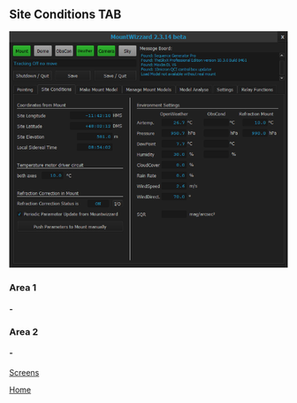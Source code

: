 ## Site Conditions TAB

<img src="../pics/tab_siteconditions.png"/>

### Area 1

#### -

### Area 2

#### -

[Screens](11start00.md)

[Home](00home.md)